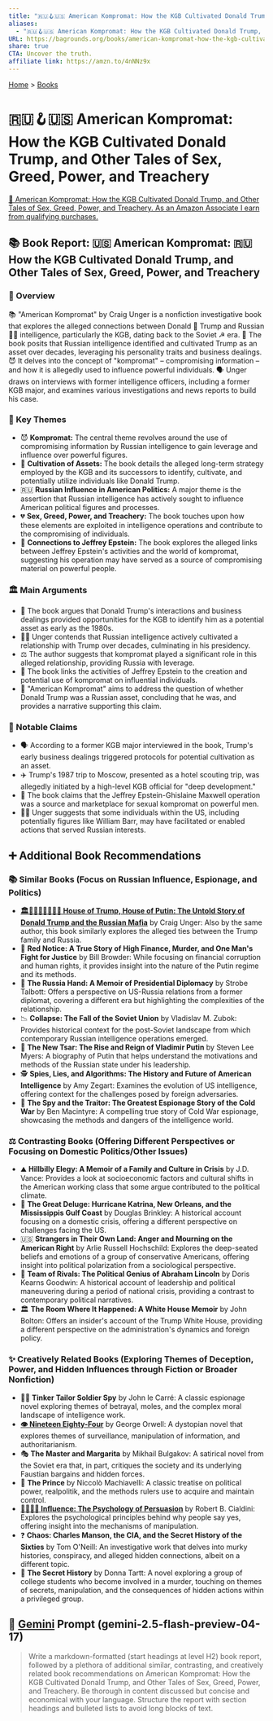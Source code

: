 ```yaml
---
title: "🇷🇺🪝🇺🇸 American Kompromat: How the KGB Cultivated Donald Trump, and Other Tales of Sex, Greed, Power, and Treachery"
aliases:
  - "🇷🇺🪝🇺🇸 American Kompromat: How the KGB Cultivated Donald Trump, and Other Tales of Sex, Greed, Power, and Treachery"
URL: https://bagrounds.org/books/american-kompromat-how-the-kgb-cultivated-donald-trump-and-other-tales-of-sex-greed-power-and-treachery
share: true
CTA: Uncover the truth.
affiliate link: https://amzn.to/4nNNz9x
---
```

[Home](../index.md) > [Books](./index.md)  
# 🇷🇺🪝🇺🇸 American Kompromat: How the KGB Cultivated Donald Trump, and Other Tales of Sex, Greed, Power, and Treachery  
[🛒 American Kompromat: How the KGB Cultivated Donald Trump, and Other Tales of Sex, Greed, Power, and Treachery. As an Amazon Associate I earn from qualifying purchases.](https://amzn.to/4nNNz9x)  
  
## 📚 Book Report: 🇺🇸 American Kompromat: 🇷🇺 How the KGB Cultivated Donald Trump, and Other Tales of Sex, Greed, Power, and Treachery  
  
### 🔎 Overview  
  
📚 "American Kompromat" by Craig Unger is a nonfiction investigative book that explores the alleged connections between Donald 🎺 Trump and Russian 🐻‍❄️ intelligence, particularly the KGB, dating back to the Soviet ☭ era. 📖 The book posits that Russian intelligence identified and cultivated Trump as an asset over decades, leveraging his personality traits and business dealings. 😈 It delves into the concept of "kompromat" – compromising information – and how it is allegedly used to influence powerful individuals. 🗣️ Unger draws on interviews with former intelligence officers, including a former KGB major, and examines various investigations and news reports to build his case.  
  
### 🔑 Key Themes  
  
* 😈 **Kompromat:** The central theme revolves around the use of compromising information by Russian intelligence to gain leverage and influence over powerful figures.  
* 🌱 **Cultivation of Assets:** The book details the alleged long-term strategy employed by the KGB and its successors to identify, cultivate, and potentially utilize individuals like Donald Trump.  
* 🇷🇺 **Russian Influence in American Politics:** A major theme is the assertion that Russian intelligence has actively sought to influence American political figures and processes.  
* 💔 **Sex, Greed, Power, and Treachery:** The book touches upon how these elements are exploited in intelligence operations and contribute to the compromising of individuals.  
* 🤫 **Connections to Jeffrey Epstein:** The book explores the alleged links between Jeffrey Epstein's activities and the world of kompromat, suggesting his operation may have served as a source of compromising material on powerful people.  
  
### 🏛️ Main Arguments  
  
* 🤝 The book argues that Donald Trump's interactions and business dealings provided opportunities for the KGB to identify him as a potential asset as early as the 1980s.  
* 🧑‍🌾 Unger contends that Russian intelligence actively cultivated a relationship with Trump over decades, culminating in his presidency.  
* ⚖️ The author suggests that kompromat played a significant role in this alleged relationship, providing Russia with leverage.  
* 🔗 The book links the activities of Jeffrey Epstein to the creation and potential use of kompromat on influential individuals.  
* 🎯 "American Kompromat" aims to address the question of whether Donald Trump was a Russian asset, concluding that he was, and provides a narrative supporting this claim.  
  
### 📢 Notable Claims  
  
* 🗣️ According to a former KGB major interviewed in the book, Trump's early business dealings triggered protocols for potential cultivation as an asset.  
* ✈️ Trump's 1987 trip to Moscow, presented as a hotel scouting trip, was allegedly initiated by a high-level KGB official for "deep development."  
* 📰 The book claims that the Jeffrey Epstein-Ghislaine Maxwell operation was a source and marketplace for sexual kompromat on powerful men.  
* 🕵️‍♂️ Unger suggests that some individuals within the US, including potentially figures like William Barr, may have facilitated or enabled actions that served Russian interests.  
  
## ➕ Additional Book Recommendations  
  
### 📚 Similar Books (Focus on Russian Influence, Espionage, and Politics)  
  
* **[🏛️👹🇺🇸🏰👹🇷🇺 House of Trump, House of Putin: The Untold Story of Donald Trump and the Russian Mafia](./house-of-trump-house-of-putin-the-untold-story-of-donald-trump-and-the-russian-mafia.md)** by Craig Unger: Also by the same author, this book similarly explores the alleged ties between the Trump family and Russia.  
* 🔴 **Red Notice: A True Story of High Finance, Murder, and One Man's Fight for Justice** by Bill Browder: While focusing on financial corruption and human rights, it provides insight into the nature of the Putin regime and its methods.  
* 🤝 **The Russia Hand: A Memoir of Presidential Diplomacy** by Strobe Talbott: Offers a perspective on US-Russia relations from a former diplomat, covering a different era but highlighting the complexities of the relationship.  
* 📉 **Collapse: The Fall of the Soviet Union** by Vladislav M. Zubok: Provides historical context for the post-Soviet landscape from which contemporary Russian intelligence operations emerged.  
* 👑 **The New Tsar: The Rise and Reign of Vladimir Putin** by Steven Lee Myers: A biography of Putin that helps understand the motivations and methods of the Russian state under his leadership.  
* 🕵️ **Spies, Lies, and Algorithms: The History and Future of American Intelligence** by Amy Zegart: Examines the evolution of US intelligence, offering context for the challenges posed by foreign adversaries.  
* 🤫 **The Spy and the Traitor: The Greatest Espionage Story of the Cold War** by Ben Macintyre: A compelling true story of Cold War espionage, showcasing the methods and dangers of the intelligence world.  
  
### ⚖️ Contrasting Books (Offering Different Perspectives or Focusing on Domestic Politics/Other Issues)  
  
* ⛰️ **Hillbilly Elegy: A Memoir of a Family and Culture in Crisis** by J.D. Vance: Provides a look at socioeconomic factors and cultural shifts in the American working class that some argue contributed to the political climate.  
* 🌊 **The Great Deluge: Hurricane Katrina, New Orleans, and the Mississippis Gulf Coast** by Douglas Brinkley: A historical account focusing on a domestic crisis, offering a different perspective on challenges facing the US.  
* 🇺🇸 **Strangers in Their Own Land: Anger and Mourning on the American Right** by Arlie Russell Hochschild: Explores the deep-seated beliefs and emotions of a group of conservative Americans, offering insight into political polarization from a sociological perspective.  
* 🤝 **Team of Rivals: The Political Genius of Abraham Lincoln** by Doris Kearns Goodwin: A historical account of leadership and political maneuvering during a period of national crisis, providing a contrast to contemporary political narratives.  
* 🏛️ **The Room Where It Happened: A White House Memoir** by John Bolton: Offers an insider's account of the Trump White House, providing a different perspective on the administration's dynamics and foreign policy.  
  
### ✨ Creatively Related Books (Exploring Themes of Deception, Power, and Hidden Influences through Fiction or Broader Nonfiction)  
  
* 🕵️‍♂️ **Tinker Tailor Soldier Spy** by John le Carré: A classic espionage novel exploring themes of betrayal, moles, and the complex moral landscape of intelligence work.  
* **[👁️ Nineteen Eighty-Four](./1984.md)** by George Orwell: A dystopian novel that explores themes of surveillance, manipulation of information, and authoritarianism.  
* 🎭 **The Master and Margarita** by Mikhail Bulgakov: A satirical novel from the Soviet era that, in part, critiques the society and its underlying Faustian bargains and hidden forces.  
* 👑 **The Prince** by Niccolò Machiavelli: A classic treatise on political power, realpolitik, and the methods rulers use to acquire and maintain control.  
* **[🍃🧠🤝🏼 Influence: The Psychology of Persuasion](./influence.md)** by Robert B. Cialdini: Explores the psychological principles behind why people say yes, offering insight into the mechanisms of manipulation.  
* ❓ **Chaos: Charles Manson, the CIA, and the Secret History of the Sixties** by Tom O'Neill: An investigative work that delves into murky histories, conspiracy, and alleged hidden connections, albeit on a different topic.  
* 🤫 **The Secret History** by Donna Tartt: A novel exploring a group of college students who become involved in a murder, touching on themes of secrets, manipulation, and the consequences of hidden actions within a privileged group.  
  
## 💬 [Gemini](../software/gemini.md) Prompt (gemini-2.5-flash-preview-04-17)  
> Write a markdown-formatted (start headings at level H2) book report, followed by a plethora of additional similar, contrasting, and creatively related book recommendations on American Kompromat: How the KGB Cultivated Donald Trump, and Other Tales of Sex, Greed, Power, and Treachery. Be thorough in content discussed but concise and economical with your language. Structure the report with section headings and bulleted lists to avoid long blocks of text.